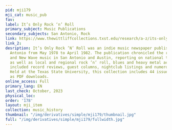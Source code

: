 ```yaml
---
pid: mji179
mji_cat: music_pub
fav: 
label: It’s Only Rock ‘n’ Roll
primary_subject: Music Publications
secondary_subjects: San Antonio, Rock
link: https://www.thewittliffcollections.txst.edu/research/a-z/its-only-rock-n-roll.html
link_2: 
desription: It’s Only Rock ’N’ Roll was an indie music newspaper published in San
  Antonio from May 1978 to April 1982. The publication chronicled the rise of punk
  and New Wave music in San Antonio and Austin, reporting on national touring acts
  as well as local and regional rock ’n’ roll, blues and heavy metal acts. Issues
  included record reviews, guest columns, nightclub listings and numerous photographs.
  Held at the Texas State University, this collection includes 44 issues available
  as PDF downloads.
online_access: Full
primary_lang: EN
last_check: October, 2023
physical_loc: 
order: '178'
layout: mji_item
collection: music_history
thumbnail: "/img/derivatives/simple/mji179/thumbnail.jpg"
full: "/img/derivatives/simple/mji179/fullwidth.jpg"
---
```

